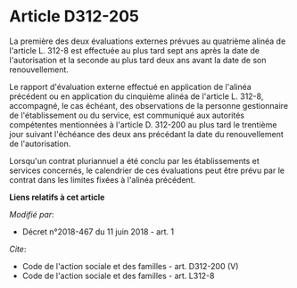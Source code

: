 # Article D312-205

La première des deux évaluations externes prévues au quatrième alinéa de l'article L. 312-8 est effectuée au plus tard sept
ans après la date de l'autorisation et la seconde au plus tard deux ans avant la date de son renouvellement.

Le rapport d'évaluation externe effectué en application de l'alinéa précédent ou en application du cinquième alinéa de
l'article L. 312-8, accompagné, le cas échéant, des observations de la personne gestionnaire de l'établissement ou du
service, est communiqué aux autorités compétentes mentionnées à l'article D. 312-200 au plus tard le trentième jour suivant
l'échéance des deux ans précédant la date du renouvellement de l'autorisation.

Lorsqu'un contrat pluriannuel a été conclu par les établissements et services concernés, le calendrier de ces évaluations
peut être prévu par le contrat dans les limites fixées à l'alinéa précédent.

**Liens relatifs à cet article**

_Modifié par_:

  - Décret n°2018-467 du 11 juin 2018 - art. 1

_Cite_:

  - Code de l'action sociale et des familles - art. D312-200 (V)
  - Code de l'action sociale et des familles - art. L312-8
